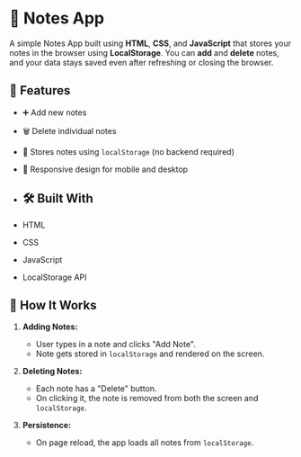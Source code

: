 # 📝 Notes App

A simple Notes App built using **HTML**, **CSS**, and **JavaScript** that stores your notes in the browser using **LocalStorage**. 
You can **add** and **delete** notes, and your data stays saved even after refreshing or closing the browser.

## 🚀 Features

- ➕ Add new notes
- 🗑️ Delete individual notes
- 💾 Stores notes using `localStorage` (no backend required)
- 📱 Responsive design for mobile and desktop

- ## 🛠️ Built With

- HTML
- CSS
- JavaScript
- LocalStorage API

  
## 🧠 How It Works

1. **Adding Notes:**
   - User types in a note and clicks "Add Note".
   - Note gets stored in `localStorage` and rendered on the screen.

2. **Deleting Notes:**
   - Each note has a "Delete" button.
   - On clicking it, the note is removed from both the screen and `localStorage`.

3. **Persistence:**
   - On page reload, the app loads all notes from `localStorage`.
